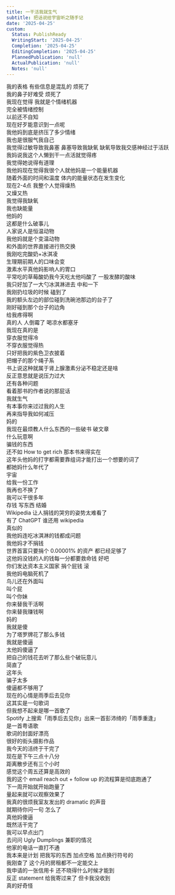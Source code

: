 ```yaml
---
title: 一干活我就生气
subtitle: 把话说给宇宙听之随手记
date: '2025-04-25'
custom:
  Status: PublishReady
  WritingStart: '2025-04-25'
  Completion: '2025-04-25'
  EditingCompletion: '2025-04-25'
  PlannedPublication: 'null'
  ActualPublication: 'null'
  Notes: 'null'
---  
```

我的表格 有些信息是混乱的 烦死了    
我的鼻子好难受 烦死了    
我现在觉得 我就是个情绪机器  
完全被情绪控制  
以前还不自知  
现在好歹能意识到一点呢    
我他妈到底是挤压了多少情绪  
我也是很服气我自己    
我觉得过敏导致我鼻塞 鼻塞导致我缺氧 缺氧导致我交感神经过于活跃  
我妈说我这个人懒到干一点活就觉得疼  
我觉得她说得有道理    
我他妈现在觉得我很个人就他妈是一个能量机器  
随着外面的时间和温度 体内的能量状态在发生变化  
现在2-4点 我整个人觉得燥热  
又燥又热  
我觉得我缺氧  
我也缺能量  
他妈的  
这都是什么破事儿    
人家说人是恒温动物  
我他妈就是个变温动物  
和外面的世界直接进行热交换    
我刚吃完酸奶+冰淇凌  
生理期前期人的口味会变  
激素水平真他妈影响人的胃口  
平常吃的草莓酸奶我今天吃太他吗酸了 一股发酵的酸味  
我只好加了一大勺冰淇淋进去 中和一下    
我刚扔垃圾的时候 磕到了  
我的额头左边的部位碰到洗碗池那边的台子了  
刚好碰到那个台子的边角  
给我疼得啊  
真的人 人倒霉了 喝凉水都塞牙    
我现在真的是  
穿衣服觉得冷  
不穿衣服觉得热  
只好把我的紫色卫衣披着  
把帽子的那个绳子系  
书上说这种就属于肾上腺激素分泌不稳定还是啥  
反正意思就是说压力过大  
还有各种问题  
看着那书的作者说的那屁话  
我就生气  
有本事你来过过我的人生  
再来指导我如何减压    
妈的  
我现在最烦教人什么东西的一些破书 破文章  
什么玩意啊  
骗钱的东西  
还不如 How to get rich 那本书来得实在    
这年头他妈的打字都需要靠组词才能打出一个想要的词了  
都她妈什么年代了    
宇宙  
给我一份工作  
我再也不换了  
我可以干很多年  
存钱 写东西 结婚     
Wikipedia 让人捐钱的哭穷的姿势太难看了  
有了 ChatGPT 谁还用 wikipedia  
真似的  
我他妈连吃冰淇淋的钱都成问题  
我他妈才不捐钱  
世界首富只要捐个 0.00001% 的资产 都已经足够了  
这他妈没钱的人的钱每一分都要救命钱 好吧  
你们发达资本主义国家 捐个屁钱 滚    
我他妈电脑死机了  
鸟儿还在外面叫  
叫个屁  
叫个你妹  
你来替我干活啊  
你来替我赚钱啊  
妈的    
我就是傻  
为了塔罗牌花了那么多钱  
我就是傻逼  
太他妈傻逼了  
把自己的钱花去听了那么些个破玩意儿  
简直了  
这年头  
骗子太多  
傻逼都不够用了    
现在的心情是雨季后去见你  
这其实是一句歌词  
但我想不起来是哪一首歌了  
Spotify 上搜索「雨季后去见你」出来一首彭沛绮的「雨季重逢」  
是一首粤语歌  
歌词的封面好漂亮  
很好的街头摄影作品    
我今天的活终于干完了  
现在是下午三点十八分  
距离散步还有三个小时  
感觉这个周五还算是高效的  
我的这个 email  reach out + follow up 的流程算是彻底跑通了  
下一周开始就开始跑量了  
量起来就可以观察效果了    
我真的很烦我室友发出的 dramatic 的声音  
就期待你问一句 怎么了  
真他妈傻逼    
既然活干完了  
我可以早点出门  
去问问 Ugly Dumplings 兼职的情况    
他家的电话一直打不通  
我本来是计划 把我写的东西 加点空格 加点换行符号的    
我刚查了 这个月的房租都不一定能交上  
我申请的一张信用卡 还不晓得什么时候才能到  
反正 statement 给我寄过来了 但卡我没收到  
真的好奇怪    

